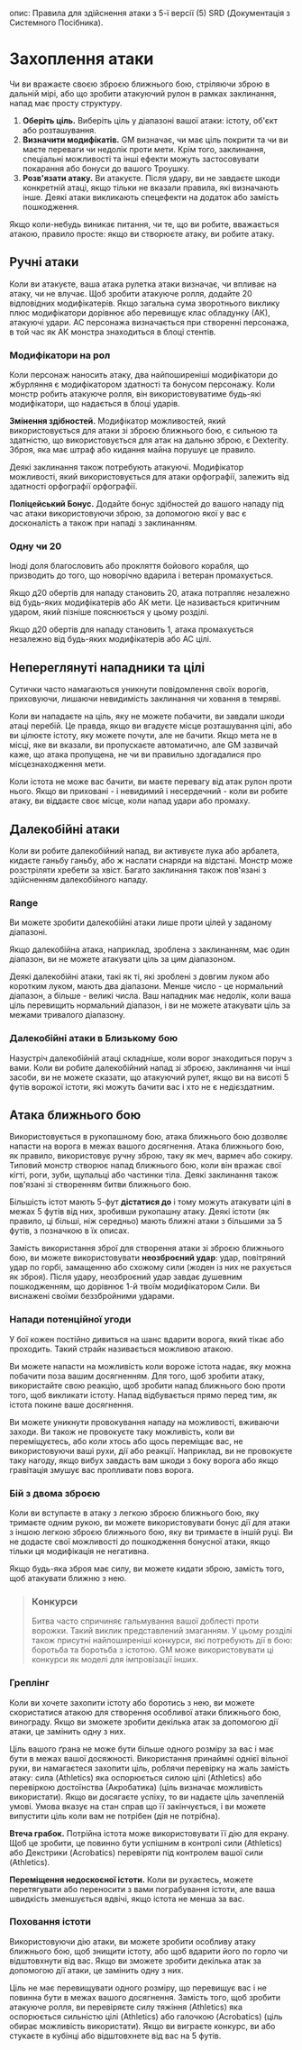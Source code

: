 опис: Правила для здійснення атаки з 5-ї версії (5) SRD (Документація з Системного Посібника).

# Захоплення атаки
Чи ви вражаєте своєю зброєю ближнього бою, стріляючи зброю в дальній мірі, або що зробити атакуючий рулон в рамках заклинання, напад має просту структуру.

1. **Оберіть ціль.** Виберіть ціль у діапазоні вашої атаки: істоту, об'єкт або розташування.
2. **Визначити модифікатів.** GM визначає, чи має ціль покрити та чи ви маєте переваги чи недолік проти мети. Крім того, заклинання, спеціальні можливості та інші ефекти можуть застосовувати покарання або бонуси до вашого Троушку.
3. **Розв'язати атаку.** Ви атакуєте. Після удару, ви не завдаєте шкоди конкретній атаці, якщо тільки не вказали правила, які визначають інше. Деякі атаки викликають спецефекти на додаток або замість пошкодження.


Якщо коли-небудь виникає питання, чи те, що ви робите, вважається атакою, правило просте: якщо ви створюєте атаку, ви робите атаку.

## Ручні атаки
Коли ви атакуєте, ваша атака рулетка атаки визначає, чи впливає на атаку, чи не влучає. Щоб зробити атакуюче ролля, додайте 20 відповідних модифікатерів. Якщо загальна сума зворотнього виклику плюс модифікатори дорівнює або перевищує клас обладунку (АК), атакуючі удари. АС персонажа визначається при створенні персонажа, в той час як АК монстра знаходиться в блоці стентів.

### Модифікатори на рол
Коли персонаж наносить атаку, два найпоширеніші модифікатори до жбурляння є модифікатором здатності та бонусом персонажу. Коли монстр робить атакуюче ролля, він використовуватиме будь-які модифікатори, що надається в блоці ударів.

**Змінення здібностей.** Модифікатор можливостей, який використовується для атаки зі зброєю ближнього бою, є сильною та здатністю, що використовується для атак на дальню зброю, є Dexterity. Зброя, яка має штраф або кидання майна порушує це правило.

Деякі заклинання також потребують атакуючі. Модифікатор можливості, який використовується для атаки орфографії, залежить від здатності орфографії орфографії.

**Поліцейський Бонус.** Додайте бонус здібностей до вашого нападу під час атаки використовуючи зброю, за допомогою якої у вас є досконалість а також при нападі з заклинанням.

### Одну чи 20
Іноді доля благословить або прокляття бойового корабля, що призводить до того, що новорічно вдарила і ветеран промахується.

Якщо д20 обертів для нападу становить 20, атака потрапляє незалежно від будь-яких модифікатерів або АК мети. Це називається критичним ударом, який пізніше пояснюється у цьому розділі.

Якщо д20 обертів для нападу становить 1, атака промахується незалежно від будь-яких модифікатерів або AC цілі.

## Непереглянуті нападники та цілі
Сутички часто намагаються уникнути повідомлення своїх ворогів, приховуючи, лишаючи невидимість заклинання чи ховання в темряві.

Коли ви нападаєте на ціль, яку не можете побачити, ви завдали шкоди атаці перебій. Це правда, якщо ви вгадуєте місце розташування цілі, або ви цілюєте істоту, яку можете почути, але не бачити. Якщо мета не в місці, яке ви вказали, ви пропускаєте автоматично, але GM зазвичай каже, що атака пропущена, не чи ви правильно здогадалися про місцезнаходження мети.

Коли істота не може вас бачити, ви маєте перевагу від атак рулон проти нього. Якщо ви приховані - і невидимий і несердечний - коли ви робите атаку, ви віддаєте своє місце, коли напад удари або промаху.

## Далекобійні атаки
Коли ви робите далекобійний напад, ви активуєте лука або арбалета, кидаєте ганьбу ганьбу, або ж наслати снаряди на відстані. Монстр може розстріляти хребети за хвіст. Багато заклинання також пов'язані з здійсненням далекобійного нападу.

### Range
Ви можете зробити далекобійні атаки лише проти цілей у заданому діапазоні.

Якщо далекобійна атака, наприклад, зроблена з заклинанням, має один діапазон, ви не можете атакувати ціль за цим діапазоном.

Деякі далекобійні атаки, такі як ті, які зроблені з довгим луком або коротким луком, мають два діапазони. Менше число - це нормальний діапазон, а більше - великі числа. Ваш нападник має недолік, коли ваша ціль перевищить нормальний діапазон, і ви не можете атакувати ціль за межами тривалого діапазону.

### Далекобійні атаки в Близькому бою
Назустріч далекобійній атаці складніше, коли ворог знаходиться поруч з вами. Коли ви робите далекобійний напад зі зброєю, заклинання чи інші засоби, ви не можете сказати, що атакуючий рулет, якщо ви на висоті 5 футів ворожої істоти, які можуть бачити вас і хто не є недієздатним.

## Атака ближнього бою
Використовується в рукопашному бою, атака ближнього бою дозволяє напасти на ворога в межах вашого досягнення. Атака ближнього бою, як правило, використовує ручну зброю, таку як меч, вармеч або сокиру. Типовий монстр створює напад ближнього бою, коли він вражає свої кігті, роги, зуби, щупальці або частинки тіла. Деякі заклинання також пов'язані зі створенням битви ближнього бою.

Більшість істот мають 5-фут **дістатися до** і тому можуть атакувати цілі в межах 5 футів від них, зробивши рукопашну атаку. Деякі істоти (як правило, ці більші, ніж середньо) мають ближні атаки з більшими за 5 футів, з позначкою в їх описах.

Замість використання зброї для створення атаки зі зброєю ближнього бою, ви можете використовувати **неозброєний удар**: удар, повітряний удар по горбі, замащенню або схожому сили (жоден із них не рахується як зброя). Після удару, неозброєний удар завдає душевним пошкодженням, що дорівнює 1-й твоїм модифікатором Сили. Ви виснажені своїми беззбройними ударами.

### Напади потенційної угоди
У бої кожен постійно дивиться на шанс вдарити ворога, який тікає або проходить. Такий страйк називається можливою атакою.

Ви можете напасти на можливість коли вороже істота надає, яку можна побачити поза вашим досягненням. Для того, щоб зробити атаку, використайте свою реакцію, щоб зробити напад ближнього бою проти того, щоб викликати істоту. Напад відбувається прямо перед тим, як істота покине ваше досягнення.

Ви можете уникнути провокування нападу на можливості, вживаючи заходи. Ви також не провокуєте таку можливість, коли ви переміщуєтесь, або коли хтось або щось переміщає вас, не використовуючи ваші рухи, дії або реакції. Наприклад, ви не провокуєте таку нагоду, якщо вибух завдасть вам шкоди з боку ворога або якщо гравітація змушує вас пропливати повз ворога.

### Бій з двома зброєю
Коли ви вступаєте в атаку з легкою зброєю ближнього бою, яку тримаєте одним рукою, ви можете використовувати бонус дії для атаки з іншою легкою зброєю ближнього бою, яку ви тримаєте в іншій руці. Ви не додасте свої можливості до пошкодження бонусної атаки, якщо тільки ця модифікація не негативна.

Якщо будь-яка зброя має силу, ви можете кидати зброю, замість того, щоб атакувати ближню з нею.

> ### Конкурси 
> 
> Битва часто спричиняє гальмування вашої доблесті проти ворожки. Такий виклик представлений змаганням. У цьому розділі також присутні найпоширеніші конкурси, які потребують дії в бою: боротьба та боротьба з істотою. GM може використовувати ці конкурси як моделі для імпровізації інших.

### Греплінг
Коли ви хочете захопити істоту або боротись з нею, ви можете скористатися атакою для створення особливої атаки ближнього бою, винограду. Якщо ви зможете зробити декілька атак за допомогою дії атаки, це замінить одну з них.

Ціль вашого ґрана не може бути більше одного розміру за вас і має бути в межах вашої досяжності. Використання принаймні однієї вільної руки, ви намагаєтеся захопити ціль, роблячи перевірку на жаль замість атаку: сила (Athletics) яка оспорюється силою цілі (Athletics) або перевіркою достоїнства (Акробатика) (ціль визначає можливість використати). Якщо ви досягаєте успіху, то ви надаєте ціль зачепленій умові. Умова вказує на стан справ що її закінчується, і ви можете випустити ціль коли вам не потрібен (дія не потрібна).

**Втеча грабок.** Потрійна істота може використовувати її дію для екрану. Щоб це зробити, це повинно бути успішним в контролі сили (Athletics) або Декстрики (Acrobatics) перевіряти під контролем вашої сили (Athletics).

**Переміщення недоскоєної істоти.** Коли ви рухаєтесь, можете перетягувати або переносити з вами пограбування істоти, але ваша швидкість зменшується вдвічі, якщо істота не менша за вас.


### Поховання істоти
Використовуючи дію атаки, ви можете зробити особливу атаку ближнього бою, щоб знищити істоту, або щоб вдарити його по горло чи відштовхнути від вас. Якщо ви зможете зробити декілька атак за допомогою дії атаки, це замінить одну з них.

Ціль не має перевищувати одного розміру, що перевищує вас і не повинна бути в межах вашого досягнення. Замість того, щоб зробити атакуюче ролля, ви перевіряєте силу тяжіння (Athletics) яка оспорюється сильністю цілі (Athletics) або галочкою (Acrobatics) (ціль обирає можливість використати). Якщо ви виграєте конкурс, ви або стукаєте в кубінці або відштовхнете від вас на 5 футів. 
